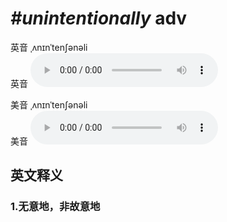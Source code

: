 # ***\#unintentionally*** adv
英音 ˌʌnɪnˈtenʃənəli  
英音
<audio src="./media/unintentionally1_AAC.aac" controls="controls"></audio>

美音 ˌʌnɪnˈtenʃənəli  
美音
<audio src="./media/unintentionally2_AAC.aac" controls="controls"></audio>



  

英文释义
---
### 1.**无意地，非故意地**  


